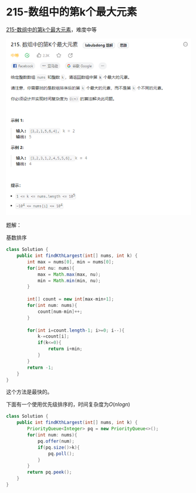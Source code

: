 # 215-数组中的第k个最大元素

[215-数组中的第k个最大元素](https://leetcode.cn/problems/kth-largest-element-in-an-array/description/?envType=study-plan-v2&envId=meituan-2023-fall-sprint)，难度中等

![image-20230829000607128](https://raw.githubusercontent.com/lqyspace/mypic/master/PicBed/202308290006185.png)

题解：

基数排序

```java
class Solution {
    public int findKthLargest(int[] nums, int k) {
        int max = nums[0], min = nums[0];
        for(int nu: nums){
            max = Math.max(max, nu);
            min = Math.min(min, nu);
        }
        
        int[] count = new int[max-min+1];
        for(int num: nums){
            count[num-min]++;
        }
        
        for(int i=count.length-1; i>=0; i--){
            k-=count[i];
            if(k<=0){
                return i+min;
            }
        }
        return -1;
    }
}   
```

这个方法是最快的。

下面有一个使用优先级排序的，时间复杂度为$O(nlogn)$

```java
class Solution {
    public int findKthLargest(int[] nums, int k) {
        PriorityQueue<Integer> pq = new PriorityQueue<>();
        for(int num: nums){
            pq.offer(num);
            if(pq.size()>k){
                pq.poll();
            }
        }
        return pq.peek();
    }
}
```

